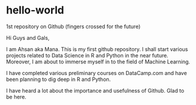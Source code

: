# hello-world
1st repository on Github (fingers crossed for the future)

Hi Guys and Gals,

I am Ahsan aka Mana. This is my first github repository. I shall start various projects related to Data Science in R and Python in the near future. Moreover, I am about to immerse myself in to the field of Machine Learning.

I have completed various preliminary courses on DataCamp.com and have been planning to dig deep in R and Python.

I have heard a lot about the importance and usefulness of Github. Glad to be here.
